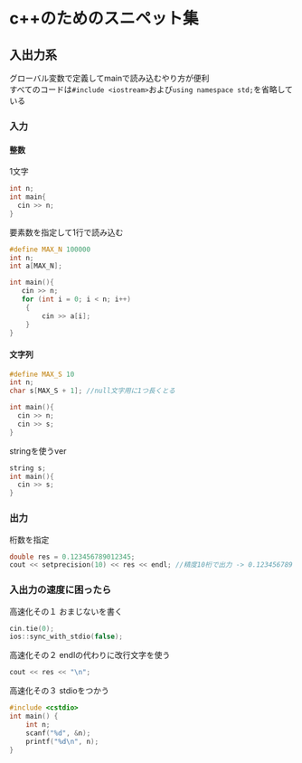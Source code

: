 # c++のためのスニペット集
## 入出力系
グローバル変数で定義してmainで読み込むやり方が便利<br>
すべてのコードは`#include <iostream>`および`using namespace std;`を省略している
### 入力
#### 整数
1文字
```c++
int n;
int main{
  cin >> n;
}
```
要素数を指定して1行で読み込む
```c++
#define MAX_N 100000
int n;
int a[MAX_N];

int main(){
   cin >> n;
   for (int i = 0; i < n; i++)
    {
        cin >> a[i];
    }
}
```

#### 文字列
```c++
#define MAX_S 10
int n;
char s[MAX_S + 1]; //null文字用に1つ長くとる

int main(){
  cin >> n;
  cin >> s;
}
```
stringを使うver
```c++
string s;
int main(){
  cin >> s;
}
```

### 出力
桁数を指定
```c++
double res = 0.123456789012345;
cout << setprecision(10) << res << endl; //精度10桁で出力 -> 0.123456789 
```
### 入出力の速度に困ったら
高速化その１ おまじないを書く
```c++
cin.tie(0);
ios::sync_with_stdio(false);
```
高速化その２ endlの代わりに改行文字を使う
```c++
cout << res << "\n";
```
高速化その３ stdioをつかう
```c++
#include <cstdio>
int main() {
	int n;
	scanf("%d", &n);
	printf("%d\n", n);
}
```
